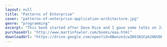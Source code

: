 ```yaml
---
layout: null
title: "Patterns of Enterprise"
cover: "patterns-of-enterprise-application-architecture.jpg"
genre: "programming"
excerpt: "This book started after Dave Rice and I gave some talks on J2EE architecture and mulled over how the concepts we had learned ..."
purchaseUrl: "http://www.martinfowler.com/books/eaa.html"
downloadUrl: "https://drive.google.com/open?id=0Bwnze1cwZB91N1Fpb2NOVDRHTk0"
---
```

